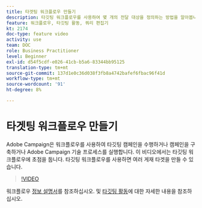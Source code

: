 ```yaml
---
title: 타겟팅 워크플로우 만들기
description: 타깃팅 워크플로우를 사용하여 몇 개의 전달 대상을 정의하는 방법을 알아봅니다.
feature: 워크플로우, 타깃팅 활동, 쿼리 편집기
kt: 2174
doc-type: feature video
activity: use
team: DOC
role: Business Practitioner
level: Beginner
exl-id: d54f5cdf-e026-41cb-b5a6-83344bb95125
translation-type: tm+mt
source-git-commit: 137d1e0c36d038f3fb8a4742bafef6fbac96f41d
workflow-type: tm+mt
source-wordcount: '91'
ht-degree: 8%

---
```


# 타겟팅 워크플로우 만들기

Adobe Campaign은 워크플로우를 사용하여 타깃팅 캠페인을 수행하거나 캠페인을 구축하거나 Adobe Campaign 기술 프로세스를 실행합니다. 이 비디오에서는 타깃팅 워크플로우에 초점을 둡니다. 타깃팅 워크플로우를 사용하면 여러 게재 타겟을 만들 수 있습니다.

>[!VIDEO](https://video.tv.adobe.com/v/25605?quality=12)

워크플로우 [정보 설명서](https://docs.adobe.com/content/help/en/campaign-classic/using/automating-with-workflows/introduction/about-workflows.html)를 참조하십시오.
및 [타깃팅 활동](https://docs.adobe.com/content/help/en/campaign-classic/using/automating-with-workflows/targeting-activities/about-targeting-activities.html)에 대한 자세한 내용을 참조하십시오.
